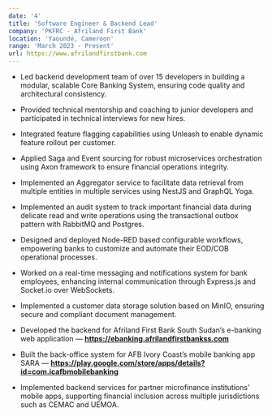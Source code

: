 ```yaml
---
date: '4'
title: 'Software Engineer & Backend Lead'
company: 'PKFRC - Afriland First Bank'
location: 'Yaoundé, Cameroon'
range: 'March 2023 - Present'
url: https://www.afrilandfirstbank.com
---
```


- Led backend development team of over 15 developers in building a modular, scalable Core Banking System, ensuring code quality and architectural consistency.

- Provided technical mentorship and coaching to junior developers and participated in technical interviews for new hires.

- Integrated feature flagging capabilities using Unleash to enable dynamic feature rollout per customer.

- Applied Saga and Event sourcing for robust microservices orchestration using Axon framework to ensure financial operations integrity.

- Implemented an Aggregator service to facilitate data retrieval from multiple entities in multiple services using NestJS and GraphQL Yoga.

- Implemented an audit system to track important financial data during delicate read and write operations using the transactional outbox pattern with RabbitMQ and Postgres.

- Designed and deployed Node-RED based configurable workflows, empowering banks to customize and automate their EOD/COB operational processes.

- Worked on a real-time messaging and notifications system for bank employees, enhancing internal communication through Express.js and Socket.io over WebSockets.

- Implemented a customer data storage solution based on MinIO, ensuring secure and compliant document management.

- Developed the backend for Afriland First Bank South Sudan’s e-banking web application — <strong>https://ebanking.afrilandfirstbankss.com</strong>

- Built the back-office system for AFB Ivory Coast’s mobile banking app SARA — <strong>https://play.google.com/store/apps/details?id=com.icafbmobilebanking</strong>

- Implemented backend services for partner microfinance institutions' mobile apps, supporting financial inclusion across multiple jurisdictions such as CEMAC and UEMOA.
